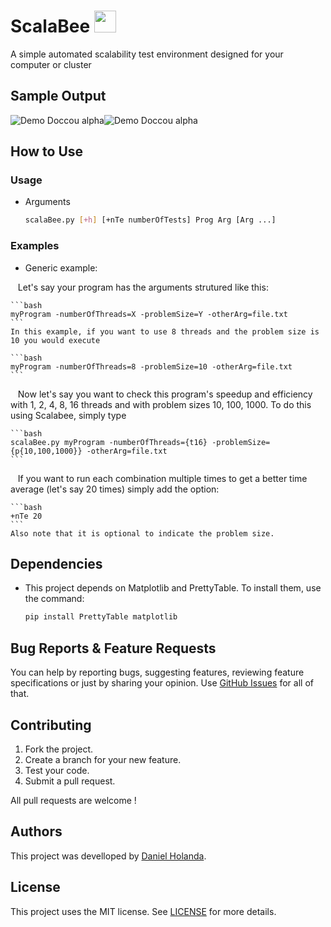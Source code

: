 
# ScalaBee <img src="https://github.com/danielholanda/ScalaBee/blob/master/media/Bee?raw=true" width="35">
A simple automated scalability test environment designed for your computer or cluster

## Sample Output
![Demo Doccou alpha](https://github.com/danielholanda/ScalaBee/blob/master/media/sampleOutputGraph.png?raw=true)![Demo Doccou alpha](https://github.com/danielholanda/ScalaBee/blob/master/media/sampleOutputTable.png?raw=true)


## How to Use
### Usage
* Arguments
 

    ```bash
    scalaBee.py [+h] [+nTe numberOfTests] Prog Arg [Arg ...]
    ```
### Examples
* Generic example:

    Let's say your program has the arguments strutured like this:
    
    ```bash
    myProgram -numberOfThreads=X -problemSize=Y -otherArg=file.txt
    ```
    In this example, if you want to use 8 threads and the problem size is 10 you would execute
    
    ```bash
    myProgram -numberOfThreads=8 -problemSize=10 -otherArg=file.txt
    ```
    
    Now let's say you want to check this program's speedup and efficiency with 1, 2, 4, 8, 16 threads and with problem sizes 10, 100, 1000. To do this using Scalabee, simply type
    
    ```bash
    scalaBee.py myProgram -numberOfThreads={t16} -problemSize={p{10,100,1000}} -otherArg=file.txt
    ```
    
    If you want to run each combination multiple times to get a better time average (let's say 20 times) simply add the option:
    
    ```bash
    +nTe 20 
    ```
    Also note that it is optional to indicate the problem size.

## Dependencies 
* This project depends on Matplotlib and PrettyTable. To install them, use the command:

    ```bash
    pip install PrettyTable matplotlib
    ```

## Bug Reports & Feature Requests
You can help by reporting bugs, suggesting features, reviewing feature specifications or just by sharing your opinion.
Use [GitHub Issues](https://github.com/TheFighters/Smith-Waterman/issues) for all of that.


## Contributing
1. Fork the project.
2. Create a branch for your new feature.
3. Test your code.
5. Submit a pull request.

All pull requests are welcome !

## Authors
This project was develloped by [Daniel Holanda](https://github.com/danielholanda/).

## License
This project uses the MIT license. See [LICENSE](https://github.com/danielholanda/ScalaBee/blob/master/LICENSE) for more details.

